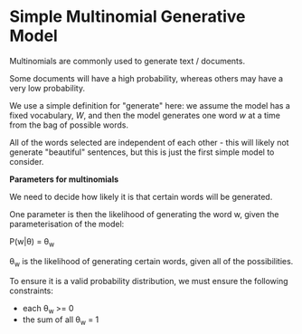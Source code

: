 # Simple Multinomial Generative Model

Multinomials are commonly used to generate text / documents.

Some documents will have a high probability, whereas others may have a very low probability.

We use a simple definition for "generate" here: we assume the model has a fixed vocabulary, _W_, and then the model generates one word _w_ at a time from the bag of possible words.

All of the words selected are independent of each other - this will likely not generate "beautiful" sentences, but this is just the first simple model to consider.

**Parameters for multinomials**

We need to decide how likely it is that certain words will be generated.

One parameter is then the likelihood of generating the word w, given the parameterisation of the model:

P(w|θ) = θ<sub>w</sub>

θ<sub>w</sub> is the likelihood of generating certain words, given all of the possibilities.

To ensure it is a valid probability distribution, we must ensure the following constraints:

- each θ<sub>w</sub> >= 0
- the sum of all θ<sub>w</sub> = 1
